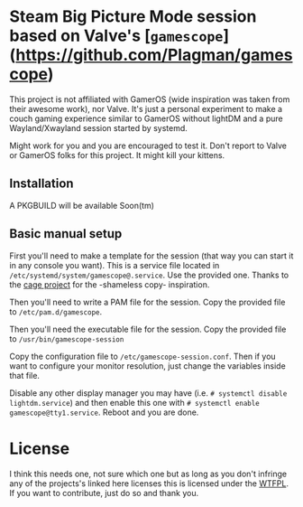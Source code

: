 # Steam Big Picture Mode session based on Valve's [`gamescope`] (https://github.com/Plagman/gamescope)

This project is not affiliated with GamerOS (wide inspiration was taken from
their awesome work), nor Valve. It's just a personal experiment to make a couch
gaming experience similar to GamerOS without lightDM and a pure
Wayland/Xwayland session started by systemd.

Might work for you and you are encouraged to test it. Don't report to Valve or
GamerOS folks for this project. It might kill your kittens.

## Installation

A PKGBUILD will be available Soon(tm)

## Basic manual setup

First you'll need to make a template for the session (that way you can start
it in any console you want). This is a service file located in
`/etc/systemd/system/gamescope@.service`. Use the provided one. Thanks to the
[cage project](https://github.com/Hjdskes/cage/wiki/Starting-Cage-on-boot-with-systemd)
for the -shameless copy- inspiration.

Then you'll need to write a PAM file for the session. Copy the provided file to
`/etc/pam.d/gamescope`.

Then you'll need the executable file for the session. Copy the provided file to
`/usr/bin/gamescope-session`

Copy the configuration file to `/etc/gamescope-session.conf`. Then if you want
to configure your monitor resolution, just change the variables inside that
file.

Disable any other display manager you may have (i.e. `# systemctl disable
lightdm.service`) and then enable this one with `# systemctl enable
gamescope@tty1.service`. Reboot and you are done.

# License

I think this needs one, not sure which one but as long as you don't infringe
any of the projects's linked here licenses this is licensed under the
[WTFPL](http://www.wtfpl.net/). If you want to contribute, just do so and 
thank you.
